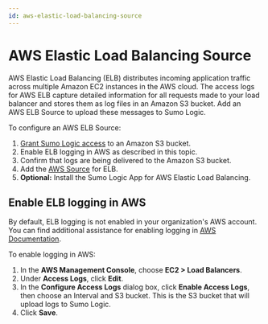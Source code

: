 ```yaml
---
id: aws-elastic-load-balancing-source
---
```


# AWS Elastic Load Balancing Source

AWS Elastic Load Balancing (ELB) distributes incoming application traffic across multiple Amazon EC2 instances in the AWS cloud. The access logs for AWS ELB capture detailed information for all requests made to your load balancer and stores them as log files in an Amazon S3 bucket. Add an AWS ELB Source to upload these messages to Sumo Logic.

To configure an AWS ELB Source:

1. [Grant Sumo Logic access](Grant-Access-to-an-AWS-Product.md "https://sumologic-prod.mindtouch.us/Send_Data/Sources/Sources_for_Hosted_Collectors/About_AWS_Sources/Grant_Access_to_an_AWS_S3_bucket") to an Amazon S3 bucket.
1. Enable ELB logging in AWS as described in this topic.
1. Confirm that logs are being delivered to the Amazon S3 bucket.
1. Add the [AWS Source](aws-sources.md) for ELB.
1. **Optional:** Install the Sumo Logic App for AWS Elastic Load Balancing.

## Enable ELB logging in AWS

By default, ELB logging is not enabled in your organization's AWS account. You can find additional assistance for enabling logging in [AWS Documentation](http://aws.amazon.com/documentation/elastic-load-balancing/).

To enable logging in AWS:

1. In the **AWS Management Console**, choose **EC2 \> Load Balancers**.
1. Under **Access Logs**, click **Edit**.
1. In the **Configure Access Logs** dialog box, click **Enable Access Logs**, then choose an Interval and S3 bucket. This is the S3 bucket that will upload logs to Sumo Logic.
1. Click **Save**.

